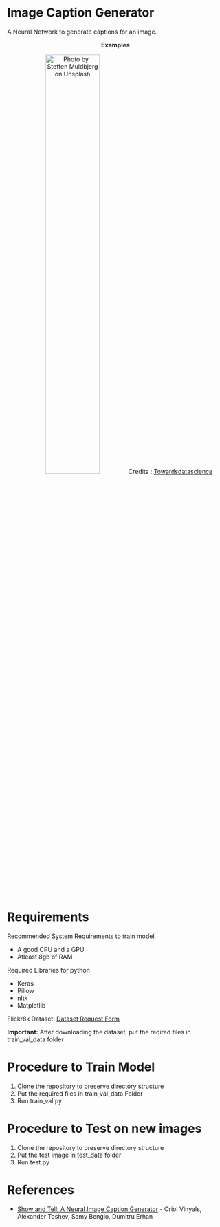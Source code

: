 <h1>Image Caption Generator</h1>

A Neural Network to generate captions for an image.

<p align="center">
  <strong>Examples</strong>
</p>

<p align="center">
  <img src="https://cdn-images-1.medium.com/max/1600/1*6BFOIdSHlk24Z3DFEakvnQ.png" width="50%" title="Photo by Steffen Muldbjerg on Unsplash" alt="Photo by Steffen Muldbjerg on Unsplash">
	 Credits : <a href="https://towardsdatascience.com/image-captioning-in-deep-learning-9cd23fb4d8d2">Towardsdatascience</a>
</p>

<h1>Requirements</h1>

Recommended System Requirements to train model.

<ul type="square">
	<li>A good CPU and a GPU</li>
	<li>Atleast 8gb of RAM</li>
</ul>

Required Libraries for python

<ul type="square">
	<li>Keras</li>
	<li>Pillow</li>
	<li>nltk</li>
	<li>Matplotlib</li>
</ul>

Flickr8k Dataset: <a href="https://forms.illinois.edu/sec/1713398">Dataset Request Form</a>

<strong>Important:</strong> After downloading the dataset, put the reqired files in train_val_data folder

<h1>Procedure to Train Model</h1>
<ol>
	<li>Clone the repository to preserve directory structure</li>
	<li>Put the required files in train_val_data Folder</li>
	<li>Run train_val.py</li>
</ol>

<h1>Procedure to Test on new images</h1>
<ol>
	<li>Clone the repository to preserve directory structure</li>
	<li>Put the test image in test_data folder</li>
	<li>Run test.py</li>
</ol>

<h1>References</h1>

<ul type="square">
	<li><a href="https://www.cv-foundation.org/openaccess/content_cvpr_2015/papers/Vinyals_Show_and_Tell_2015_CVPR_paper.pdf">Show and Tell: A Neural Image Caption Generator</a> - Oriol Vinyals, Alexander Toshev, Samy Bengio, Dumitru Erhan</li>
</ul>
